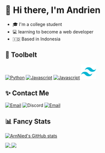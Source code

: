 <!--
**ArnNied/ArnNied** is a ✨ _special_ ✨ repository because its `README.md` (this file) appears on your GitHub profile.

Here are some ideas to get you started:

- 🔭 I’m currently working on ...
- 🌱 I’m currently learning ...
- 👯 I’m looking to collaborate on ...
- 🤔 I’m looking for help with ...
- 💬 Ask me about ...
- 📫 How to reach me: ...
- 😄 Pronouns: ...
- ⚡ Fun fact: ...

Credits
<a href="https://icons8.com/icon/13441/python">Python icon by Icons8</a>
<a href="https://icons8.com/icon/108784/javascript">JavaScript icon by Icons8</a>
<a href="https://icons8.com/icon/rY6agKizO9eb/vue-js">Vue Js icon by Icons8</a>
<a href="https://github.com/anuraghazra/github-readme-stats">Card Stats by Anuraghazra</a>
<a href="https://simpleicons.org/">Various icons</a>

-->

# 👋 Hi there, I'm Andrien

- 🎓 I'm a college student
- 💻 learning to become a web developer
- :indonesia: Based in Indonesia

## 🧰 Toolbelt

[![Python](https://img.icons8.com/color/48/000000/python--v1.png)](https://icons8.com/icon/13441/python)
[![Javascript](https://img.icons8.com/color/48/000000/javascript--v1.png)](https://icons8.com/icon/108784/javascript)
[![Javascript](https://img.icons8.com/color/48/000000/vue-js.png)](https://icons8.com/icon/rY6agKizO9eb/vue-js)
<img src="/icons/tailwindcss.svg" height="48"/>

## ✨ Contact Me

[![Email](https://img.shields.io/badge/Email-arnnied03%40gmail.com-EA4335?logo=gmail)](mailto:arnnied03@gmail.com)
![Discord](https://img.shields.io/badge/Discord-ArnNied%230396-5865F2?logo=discord)
[![Email](https://img.shields.io/badge/Instagram-arnnied-E4405F?logo=instagram)](https://www.instagram.com/arnnied/)


## 📊 Fancy Stats

[![ArnNied's GitHub stats](https://github-readme-stats.vercel.app/api?username=ArnNied&theme=github_dark&show_icons=true&v=2)](https://github.com/anuraghazra/github-readme-stats)

<a href="https://github.com/anuraghazra/github-readme-stats">
  <img align="top" src="https://github-readme-stats.vercel.app/api/top-langs/?username=ArnNied&theme=github_dark&hide=css,php&v=2" />
</a>
<a href="https://github.com/anuraghazra/github-readme-stats">
  <img align="top" src="https://github-readme-stats.vercel.app/api/wakatime?username=ArnNied&theme=github_dark&v=2" />
</a>
